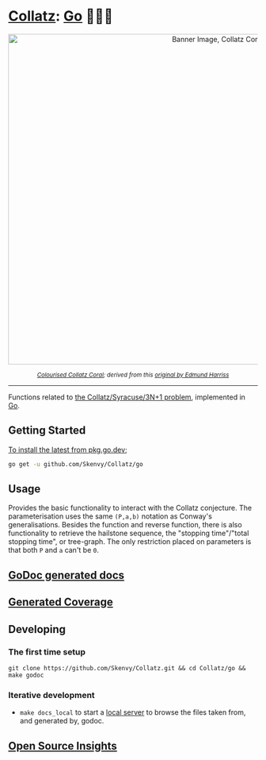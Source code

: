# [Collatz](https://github.com/Skenvy/Collatz): [Go](https://github.com/Skenvy/Collatz/tree/main/go) 🔷🐀🔷
<p align="center"><img alt="Banner Image, Collatz Coral" src="https://raw.githubusercontent.com/wiki/Skenvy/Collatz/.meta/banners/modifications/_Go.png" width=830 height=666/></p>
<sub><p align="center"><i>
  <a href="https://github.com/Skenvy/Collatz/blob/main/.meta/banners/README.md">Colourised Collatz Coral</a>; derived from this
  <a href="https://twitter.com/Gelada/status/846751901756653568">original by Edmund Harriss</a>
</i></p></sub>

---
Functions related to [the Collatz/Syracuse/3N+1 problem](https://en.wikipedia.org/wiki/Collatz_conjecture), implemented in [Go](https://go.dev/).
## Getting Started
[To install the latest from pkg.go.dev](https://pkg.go.dev/github.com/Skenvy/Collatz/go);
```sh
go get -u github.com/Skenvy/Collatz/go
```
## Usage
Provides the basic functionality to interact with the Collatz conjecture.
The parameterisation uses the same `(P,a,b)` notation as Conway's generalisations.
Besides the function and reverse function, there is also functionality to retrieve the hailstone sequence, the "stopping time"/"total stopping time", or tree-graph. 
The only restriction placed on parameters is that both `P` and `a` can't be `0`.
## [GoDoc generated docs](https://skenvy.github.io/Collatz/go)
## [Generated Coverage](https://skenvy.github.io/Collatz/go/coverage.html)
## Developing
### The first time setup
```
git clone https://github.com/Skenvy/Collatz.git && cd Collatz/go && make godoc
```
### Iterative development
* `make docs_local` to start a [local server](http://localhost:8080) to browse the files taken from, and generated by, godoc.
## [Open Source Insights](https://deps.dev/go/github.com%2Fskenvy%2Fcollatz%2Fgo)
